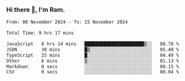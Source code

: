 ### Hi there 👋, I'm Ram.

<!--START_SECTION:waka-->

```txt
From: 08 November 2024 - To: 15 November 2024

Total Time: 9 hrs 17 mins

JavaScript   8 hrs 14 mins   ██████████████████████▒░░   88.78 %
JSON         30 mins         █▒░░░░░░░░░░░░░░░░░░░░░░░   05.40 %
TypeScript   25 mins         █░░░░░░░░░░░░░░░░░░░░░░░░   04.49 %
Other        6 mins          ▒░░░░░░░░░░░░░░░░░░░░░░░░   01.13 %
Markdown     0 secs          ░░░░░░░░░░░░░░░░░░░░░░░░░   00.15 %
CSV          0 secs          ░░░░░░░░░░░░░░░░░░░░░░░░░   00.04 %
```

<!--END_SECTION:waka-->
